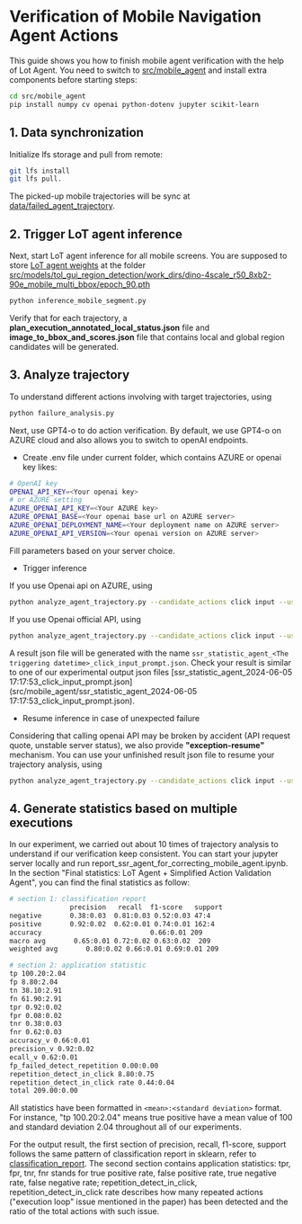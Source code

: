 # Verification of Mobile Navigation Agent Actions

This guide shows you how to finish mobile agent verification with the help of Lot Agent. You need to switch to [src/mobile_agent](src/mobile) and install extra components before starting steps:

```bash
cd src/mobile_agent
pip install numpy cv openai python-dotenv jupyter scikit-learn
```

## 1. Data synchronization

 Initialize lfs storage and pull from remote:

```bash
git lfs install
git lfs pull.
```

The picked-up mobile trajectories will be sync at [data/failed_agent_trajectory](../data/failed_agent_trajectory).

## 2. Trigger LoT agent inference

Next, start LoT agent inference for all mobile screens. You are supposed to store [LoT agent weights](https://drive.google.com/file/d/1IN3EfDKyXwu5WegqyFOWfXH6ttJ3zNdx/view?usp=drive_link) at the folder [src/models/tol_gui_region_detection/work_dirs/dino-4scale_r50_8xb2-90e_mobile_multi_bbox/epoch_90.pth](../models/tol_gui_region_detection/work_dirs/dino-4scale_r50_8xb2-90e_mobile_multi_bbox/epoch_90.pth)

```bash
python inference_mobile_segment.py
```

Verify that for each trajectory, a **plan_execution_annotated_local_status.json** file and **image_to_bbox_and_scores.json** file that contains local and global region candidates will be generated.

## 3. Analyze trajectory

To understand different actions involving with target trajectories, using

```bash
python failure_analysis.py
```

Next, use GPT4-o to do action verification. By default, we use GPT4-o on AZURE cloud and also allows you to switch to openAI endpoints.

+ Create .env file under current folder, which contains AZURE or openai key likes:

```bash
# OpenAI key
OPENAI_API_KEY=<Your openai key>
# or AZURE setting
AZURE_OPENAI_API_KEY=<Your AZURE key>
AZURE_OPENAI_BASE=<Your openai base url on AZURE server>
AZURE_OPENAI_DEPLOYMENT_NAME=<Your deployment name on AZURE server>
AZURE_OPENAI_API_VERSION=<Your openai version on AZURE server>
```

Fill parameters based on your server choice.

+ Trigger inference

If you use Openai api on AZURE, using

```bash
python analyze_agent_trajectory.py --candidate_actions click input --use_official_openai_url True
```

If you use Openai official API, using

```bash
python analyze_agent_trajectory.py --candidate_actions click input --use_official_openai_url True
```

A result json file will be generated with the name `ssr_statistic_agent_<The triggering datetime>_click_input_prompt.json`. Check your result is similar to one of our experimental output json files [ssr_statistic_agent_2024-06-05 17:17:53_click_input_prompt.json](src/mobile_agent/ssr_statistic_agent_2024-06-05 17:17:53_click_input_prompt.json).

+ Resume inference in case of unexpected failure

Considering that calling openai API may be broken by accident (API request quote, unstable server status), we also provide **"exception-resume"** mechanism. You can use your unfinished result json file to resume your trajectory analysis, using

```bash
python analyze_agent_trajectory.py --candidate_actions click input --use_official_openai_url True  --resume_previous_running_file "<your previous result json file name>"
```

## 4. Generate statistics based on multiple executions

In our experiment, we carried out about 10 times of trajectory analysis to understand if our verification keep consistent. You can start your jupyter server locally and run report_ssr_agent_for_correcting_mobile_agent.ipynb. In the section "Final statistics: LoT Agent + Simplified Action Validation Agent", you can find the final statistics as follow:

```bash
# section 1: classification report
               precision   recall  f1-score   support
negative       0.38:0.03  0.81:0.03 0.52:0.03 47:4
positive       0.92:0.02  0.62:0.01 0.74:0.01 162:4
accuracy                           0.66:0.01 209
macro avg       0.65:0.01 0.72:0.02 0.63:0.02  209
weighted avg       0.80:0.02 0.66:0.01 0.69:0.01 209

# section 2: application statistic
tp 100.20:2.04
fp 8.80:2.04
tn 38.10:2.91
fn 61.90:2.91
tpr 0.92:0.02
fpr 0.08:0.02
tnr 0.38:0.03
fnr 0.62:0.03
accuracy_v 0.66:0.01
precision_v 0.92:0.02
ecall_v 0.62:0.01
fp_failed_detect_repetition 0.00:0.00
repetition_detect_in_click 8.80:0.75
repetition_detect_in_click rate 0.44:0.04
total 209.00:0.00
```

All statistics have been formatted in `<mean>:<standard deviation>` format. For instance,  "tp 100.20:2.04" means true positive have a mean value of 100 and standard deviation 2.04 throughout all of our experiments.

For the output result, the first section of precision, recall, f1-score, support follows the same pattern of classification report in sklearn, refer to [classification_report](https://scikit-learn.org/stable/modules/generated/sklearn.metrics.classification_report.html). The second section contains application statistics: tpr, fpr, tnr, fnr stands for true positive rate, false positive rate, true negative rate, false negative rate; repetition_detect_in_click, repetition_detect_in_click rate describes how many repeated actions ("execution loop" issue mentioned in the paper) has been detected and the ratio of the total actions with such issue.